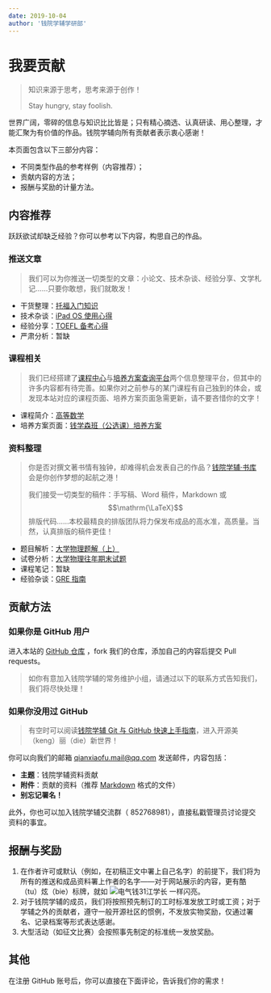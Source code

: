 ```yaml
---
date: 2019-10-04
author: '钱院学辅学研部'
---
```


# 我要贡献

> 知识来源于思考，思考来源于创作！
>
> Stay hungry, stay foolish.

世界广阔，零碎的信息与知识比比皆是；只有精心摘选、认真研读、用心整理，才能汇聚为有价值的作品。钱院学辅向所有贡献者表示衷心感谢！

本页面包含以下三部分内容：

- 不同类型作品的参考样例（内容推荐）；
- 贡献内容的方法；
- 报酬与奖励的计量方法。

## <i class="fa fa-question-circle-o"></i> 内容推荐

跃跃欲试却缺乏经验？你可以参考以下内容，构思自己的作品。

### <i class="fa fa-envelope-open-o"></i> 推送文章

> 我们可以为你推送一切类型的文章：小论文、技术杂谈、经验分享、文学札记……只要你敢想，我们就敢发！

- 干货整理：[托福入门知识](/2019/10/01/toefl-beginner)
- 技术杂谈：[iPad OS 使用心得](/2019/10/04/ipados-short-introduction)
- 经验分享：[TOEFL 备考心得](/2019/03/16/toefl-tips)
- 严肃分析：暂缺

### <i class="fa fa-university"></i> 课程相关

> 我们已经搭建了[课程中心](/course)与[培养方案查询平台](/program)两个信息整理平台，但其中的许多内容都有待完善。如果你对之前参与的某门课程有自己独到的体会，或发现本站对应的课程页面、培养方案页面急需更新，请不要吝惜你的文字！

- 课程简介：[高等数学](/course/advanced-mathematics)
- 培养方案页面：[钱学森班（公选课）培养方案](/program/qianxuesen)

### <i class="fa fa-pencil-square"></i> 资料整理

> 你是否对撰文著书情有独钟，却难得机会发表自己的作品？[钱院学辅·书库](/BookHub)会是你创作梦想的起航之港！
>
> 我们接受一切类型的稿件：手写稿、Word 稿件，Markdown 或 $$\mathrm{\LaTeX}$$ 排版代码……本校最精良的排版团队将力保发布成品的高水准，高质量。当然，认真排版的稿件更佳！

- 题目解析：[大学物理题解（上）](/BookHub/003.key-to-university-physics)
- 试卷分析：[大学物理往年期末试题](/BookHub/006.university-physics-tests)
- 课程笔记：暂缺
- 经验杂谈：[GRE 指南](/BookHub/002.gre-guide)

## <i class="fa fa-users"></i> 贡献方法

### <i class="fa fa-github-alt"></i> 如果你是 GitHub 用户

进入本站的 [GitHub 仓库](https://github.com/qyxf/qyxf.github.io) ，fork 我们的仓库，添加自己的内容后提交 Pull requests。

> 如你有意加入钱院学辅的常务维护小组，请通过以下的联系方式告知我们，我们将尽快处理！

### <i class="fa fa-user-plus"></i> 如果你没用过 GitHub

> 有空时可以阅读[钱院学辅 Git 与 GitHub 快速上手指南](/tutorials/git-github)，进入开源美（keng）丽（die）新世界！

你可以向我们的邮箱 <i class="fa fa-envelope-o"></i> qianxiaofu.mail@qq.com 发送邮件，内容包括：

- **主题**：钱院学辅资料贡献
- **附件**：贡献的资料（推荐 [Markdown](/technique/typeset) 格式的文件）
- **别忘记署名！**

此外，你也可以加入钱院学辅交流群（<i class="fa fa-qq"></i> 852768981），直接私戳管理员讨论提交资料的事宜。

## <i class="fa fa-gift"></i> 报酬与奖励
1. 在作者许可或默认（例如，在初稿正文中署上自己名字）的前提下，我们将为所有的推送和成品资料署上作者的名字——对于网站展示的内容，更有酷（tu）炫（bie）标牌，就如 ![电气钱31江学长](person) 一样闪亮。
2. 对于钱院学辅的成员，我们将按照预先制订的工时标准发放工时或工资；对于学辅之外的贡献者，遵守一般开源社区的惯例，不发放实物奖励，仅通过署名、记录档案等形式表达感谢。
3. 大型活动（如征文比赛）会按照事先制定的标准统一发放奖励。

## <i class="fa fa-comment"></i> 其他

在注册 GitHub 账号后，你可以直接在下面评论，告诉我们你的需求！

<div id="gitalk-container"></div>
